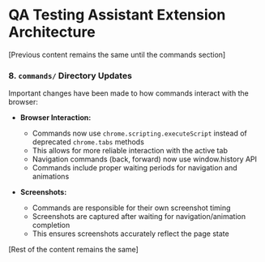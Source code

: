 # QA Testing Assistant Extension Architecture

[Previous content remains the same until the commands section]

### 8. `commands/` Directory Updates

Important changes have been made to how commands interact with the browser:

*   **Browser Interaction:**
    * Commands now use `chrome.scripting.executeScript` instead of deprecated `chrome.tabs` methods
    * This allows for more reliable interaction with the active tab
    * Navigation commands (back, forward) now use window.history API
    * Commands include proper waiting periods for navigation and animations

*   **Screenshots:**
    * Commands are responsible for their own screenshot timing
    * Screenshots are captured after waiting for navigation/animation completion
    * This ensures screenshots accurately reflect the page state

[Rest of the content remains the same]
